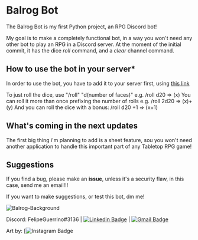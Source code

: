 # Balrog Bot

The Balrog Bot is my first Python project, an RPG Discord bot!

My goal is to make a completely functional bot, in a way you won't need any other bot to play an RPG in a Discord server. At the moment of the initial commit, it has the dice _roll_ command, and a _clear_ channel command.

## How to use the bot in your server*

In order to use the bot, you have to add it to your server first, using [this link](https://discord.com/api/oauth2/authorize?client_id=858773713280434198&permissions=412585621584&scope=bot)

To just roll the dice, use "/roll" "d(number of faces)" e.g. /roll d20 => (x)
You can roll it more than once prefixing the number of rolls e.g. /roll 2d20 => (x)+(y)
And you can roll the dice with a bonus: /roll d20 +1 => (x+1)


## What's coming in the next updates

The first big thing i'm planning to add is a sheet feature, sou you won't need another application to handle this important part of any Tabletop RPG game!

## Suggestions

If you find a bug, please make an **issue**, unless it's a security flaw, in this case, send me an email!!!

If you want to make suggestions, or test this bot, dm me!

![Balrog-Background](https://user-images.githubusercontent.com/81596402/155200155-c242a237-4c6a-4e66-a772-0bfee2405910.png)


Discord: FelipeGuerrino#3136 | [![Linkedin Badge](https://img.shields.io/badge/-LinkedIn-blue?style=flat-square&logo=Linkedin&logoColor=white&link=https://www.linkedin.com/in/felipe-guerrino-18944922a/)](https://www.linkedin.com/in/felipe-guerrino-18944922a/) | [![Gmail Badge](https://img.shields.io/badge/-Gmail-c14438?style=flat-square&logo=Gmail&logoColor=white&link=mailto:felipefbg2005@gmail.com)](mailto:balrog.project@gmail.com)

Art by: [![Instagram Badge](https://img.shields.io/badge/Instagram-E4405F?style=for-the-badge&logo=instagram&logoColor=white&link=https://www.instagram.com/pedro_marts/)
